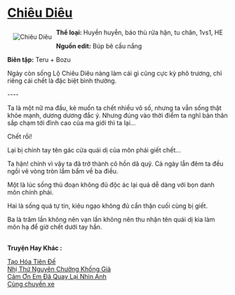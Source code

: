 <a href="https://utruyen.com/chieu-dieu/9798/" title="Chiêu Diêu"><h1>Chiêu Diêu</h1></a><div style="display:table"><img align="right" style="float: left; padding: 10px;" src="https://utruyen.com/images/story/200x260/chieu-dieu.jpg" alt="Chiêu Diêu"><b>Thể loại: </b>Huyền huyễn, báo thù rửa hận, tu chân, 1vs1, HE<p></p><b>Nguồn edit:</b> Búp bê cầu nắng<p></p><b>Biên tập:</b> Teru + Bozu<p></p>Ngày còn sống Lộ Chiêu Diêu nàng làm cái gì cũng cực kỳ phô trương, chỉ riêng cái chết là đặc biệt bình thường.<p></p>----<p></p>Ta là một nữ ma đầu, kẻ muốn ta chết nhiều vô số, nhưng ta vẫn sống thật khỏe mạnh, dương dương đắc ý. Nhưng đúng vào thời điểm ta nghĩ bản thân sắp chạm tới đỉnh cao của ma giới thì ta lại...<p></p>Chết rồi!<p></p>Lại bị chính tay tên gác cửa quái dị của môn phái giết chết...<p></p>Ta hận! chính vì vậy ta đã trở thành cô hồn dã quỷ. Cả ngày lẫn đêm ta đều ngồi vẽ vòng tròn lẩm bẩm về ba điều.<p></p>Một là lúc sống thủ đoạn không đủ độc ác lại quá dễ dàng với bọn danh môn chính phái.<p></p>Hai là sống quá tự tin, kiêu ngạo không đủ cẩn thận cuối cùng bị giết.<p></p>Ba là trăm lần không nên vạn lần không nên thu nhận tên quái dị kia làm môn hạ để giờ chết dưới tay hắn.</div><p><br><b>Truyện Hay Khác :</b></p><a href="https://utruyen.com/tao-hoa-tien-de/17011/" alt="Tạo Hóa Tiên Đế">Tạo Hóa Tiên Đế</a><br/><a href="https://truyenngontinhay.wordpress.com/2019/10/03/nhi-thu-nguyen-chuong-khong-gia/" alt="Nhị Thứ Nguyên Chưởng Khống Giả">Nhị Thứ Nguyên Chưởng Khống Giả</a><br/><a href="https://github.com/quanluxury/truyenhot/tree/master/truyenhay/9307/" alt="Cảm Ơn Em Đã Quay Lại Nhìn Anh">Cảm Ơn Em Đã Quay Lại Nhìn Anh</a><br/><a href="https://truyenngontinhay.wordpress.com/2019/10/03/cung-chuyen-xe/" alt="Cùng chuyến xe">Cùng chuyến xe</a><br/>